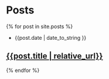 ---
---
# Posts

{% for post in site.posts %}
* {{post.date | date_to_string }}
## [{{post.title | relative_url}}]({{post.url}})
{% endfor %}
